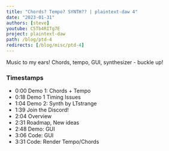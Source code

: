 ```yaml
---
title: "Chords? Tempo? SYNTH?? | plaintext-daw 4"
date: "2023-01-31"
authors: [steve]
youtube: C5Tb4RITg7E
project: plaintext-daw
path: /blog/ptd-4
redirects: [/blog/misc/ptd-4]
---
```


<YouTubePlayer youtubeLink={frontmatter.youtube} />

Music to my ears! Chords, tempo, GUI, synthesizer - buckle up!

<!-- truncate -->

### Timestamps

- 0:00 Demo 1: Chords + Tempo
- 0:18 Demo 1 Timing Issues
- 1:04 Demo 2: Synth by LTstrange
- 1:39 Join the Discord!
- 2:04 Overview
- 2:31 Roadmap, New ideas
- 2:48 Demo: GUI
- 3:06 Code: GUI
- 3:31 Code: Render Tempo/Chords
